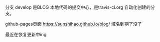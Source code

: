 
分支 develop 是BLOG 本地代码的提交中心，是travis-ci.org 自动化创建的分支。

github-pages页面 https://sunshihao.github.io/blog/
域名到期了没了

最近在恢复更新中ing
